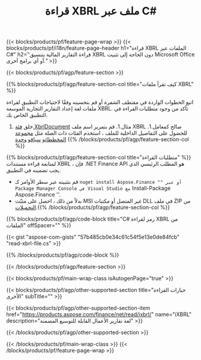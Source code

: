 ﻿---
title: قراءة XBRL ملف عبر C#
description: نموذج رمز لقراءة ملف XBRL. استخدم API مثال التعليمات البرمجية لقراءة ملفات الدُفعات XBRL داخل التطبيقات المستندة إلى .NET. 
url: /ar/net/read/xbrl/
family: finance
platformtag: net
feature: read
informat: XBRL
outformat: 
otherformats: 
---
{{< blocks/products/pf/feature-page-wrap >}}
{{< blocks/products/pf/i18n/feature-page-header h1="قراءة XBRL الملفات عبر C#" h2="قراءة التقارير المالية بتنسيق XBRL دون الحاجة إلى تثبيت Microsoft Office أو أي برامج أخرى." >}}

{{< blocks/products/pf/agp/feature-section >}}

{{% blocks/products/pf/agp/feature-section-col title="كيف تقرأ ملفات XBRL" %}}

اتبع الخطوات الواردة في مقتطف الشفرة أو قم بتحسينه وفقًا لاحتياجات التطبيق لقراءة ملفات لغة إعداد التقارير التجارية الموسعة XBRL. تأكد من وجود متطلبات القراءة في التطبيق الخاص بك.

1. خلق [فئة XbrlDocument](https://apireference.aspose.com/finance/net/aspose.finance.xbrl/xbrldocument) مثال.1. قم بتمرير اسم ملف XBRL صالح كمعامل.1. للحصول على التفاصيل الداخلية للملف ، استخدم الفئات ذات الصلة مثل [مجموعة المخططات](https://apireference.aspose.com/finance/net/aspose.finance.xbrl/schemarefcollection)و [سياق](https://apireference.aspose.com/finance/net/aspose.finance.xbrl/context)و [وحدة](https://apireference.aspose.com/finance/net/aspose.finance.xbrl/unit) 
{{% /blocks/products/pf/agp/feature-section-col %}}

{{% blocks/products/pf/agp/feature-section-col title="متطلبات القراءة" %}}
لمتابعة قراءة مستندات XBRL ، فإن .NET Finance API هو المطلب الرئيسي الذي يجب تضمينه في التطبيق. 
- قم بتثبيته عبر سطر الأوامر كـ `` nuget install Aspose.Finance "" أو عبر Package Manager Console في Visual Studio مع `` Install-Package Aspose.Finance ''.
- بدلاً من ذلك ، احصل على مثبّت MSI غير المتصل أو مكتبات DLL في ملف ZIP من [التحميلات](https://downloads.aspose.com/finance/net).{{% /blocks/products/pf/agp/feature-section-col %}}

{{% blocks/products/pf/agp/code-block title="C# رمز لقراءة XBRL من الملفات" offSpacer="" %}}

{{< gist "aspose-com-gists" "57b485cb0e34c61c54f5e13e0de84fcb" "read-xbrl-file.cs" >}}

{{% /blocks/products/pf/agp/code-block %}}

{{< /blocks/products/pf/agp/feature-section >}}

{{< blocks/products/pf/main-wrap-class isAutogenPage="true" >}}

{{< blocks/products/pf/agp/other-supported-section title="خيارات القراءة الأخرى" subTitle="" >}}

{{< blocks/products/pf/agp/other-supported-section-item href="https://products.aspose.com/finance/net/read/ixbrl/" name="iXBRL" description="لغة تقارير الأعمال القابلة للتوسيع المضمنة" >}}

{{< /blocks/products/pf/agp/other-supported-section >}}

{{< /blocks/products/pf/main-wrap-class >}}
{{< /blocks/products/pf/feature-page-wrap >}}